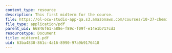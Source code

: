 ```yaml
---
content_type: resource
description: This first midterm for the course.
file: https://ol-ocw-studio-app-qa.s3.amazonaws.com/courses/10-37-chemical-and-biological-reaction-engineering-spring-2007/63ba4830861c4a16899097a9b9176418_midterm1.pdf
file_type: application/pdf
parent_uid: 66846f61-a88e-f89c-f09f-e14e1b717cd3
resourcetype: Document
title: midterm1.pdf
uid: 63ba4830-861c-4a16-8990-97a9b9176418
---
```

